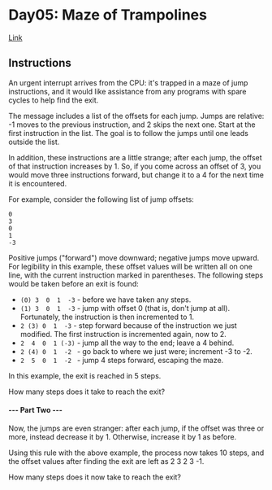 # Day05: Maze of Trampolines

[Link](http://adventofcode.com/2017/day/5)

## Instructions

An urgent interrupt arrives from the CPU: it's trapped in a maze of jump instructions, and it would like assistance from any programs with spare cycles to help find the exit.

The message includes a list of the offsets for each jump. Jumps are relative: -1 moves to the previous instruction, and 2 skips the next one. Start at the first instruction in the list. The goal is to follow the jumps until one leads outside the list.

In addition, these instructions are a little strange; after each jump, the offset of that instruction increases by 1. So, if you come across an offset of 3, you would move three instructions forward, but change it to a 4 for the next time it is encountered.

For example, consider the following list of jump offsets:

    0
    3
    0
    1
    -3

Positive jumps ("forward") move downward; negative jumps move upward. For legibility in this example, these offset values will be written all on one line, with the current instruction marked in parentheses. The following steps would be taken before an exit is found:


- `(0) 3  0  1  -3`  - before we have taken any steps.
- `(1) 3  0  1  -3`  - jump with offset 0 (that is, don't jump at all). Fortunately, the instruction is then incremented to 1.
- `2 (3) 0  1  -3`  - step forward because of the instruction we just modified. The first instruction is incremented again, now to 2.
- `2  4  0  1 (-3)` - jump all the way to the end; leave a 4 behind.
- `2 (4) 0  1  -2 ` - go back to where we just were; increment -3 to -2.
- `2  5  0  1  -2 ` - jump 4 steps forward, escaping the maze.

In this example, the exit is reached in 5 steps.

How many steps does it take to reach the exit?

#### --- Part Two ---

Now, the jumps are even stranger: after each jump, if the offset was three or more, instead decrease it by 1. Otherwise, increase it by 1 as before.

Using this rule with the above example, the process now takes 10 steps, and the offset values after finding the exit are left as 2 3 2 3 -1.

How many steps does it now take to reach the exit?
